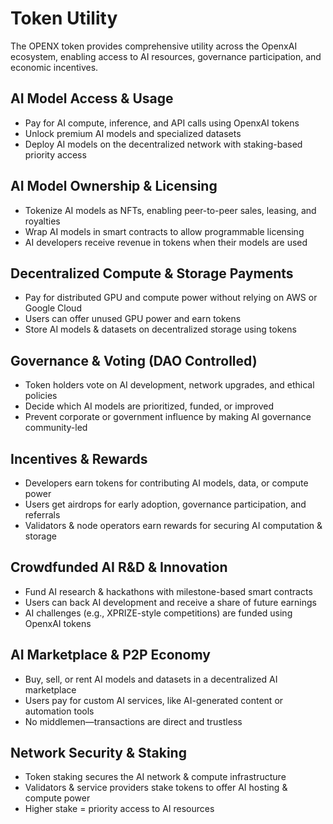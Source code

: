 # Token Utility

The OPENX token provides comprehensive utility across the OpenxAI ecosystem, enabling access to AI resources, governance participation, and economic incentives.

## AI Model Access & Usage
- Pay for AI compute, inference, and API calls using OpenxAI tokens
- Unlock premium AI models and specialized datasets
- Deploy AI models on the decentralized network with staking-based priority access

## AI Model Ownership & Licensing
- Tokenize AI models as NFTs, enabling peer-to-peer sales, leasing, and royalties
- Wrap AI models in smart contracts to allow programmable licensing
- AI developers receive revenue in tokens when their models are used

## Decentralized Compute & Storage Payments
- Pay for distributed GPU and compute power without relying on AWS or Google Cloud
- Users can offer unused GPU power and earn tokens
- Store AI models & datasets on decentralized storage using tokens

## Governance & Voting (DAO Controlled)
- Token holders vote on AI development, network upgrades, and ethical policies
- Decide which AI models are prioritized, funded, or improved
- Prevent corporate or government influence by making AI governance community-led

## Incentives & Rewards
- Developers earn tokens for contributing AI models, data, or compute power
- Users get airdrops for early adoption, governance participation, and referrals
- Validators & node operators earn rewards for securing AI computation & storage

## Crowdfunded AI R&D & Innovation
- Fund AI research & hackathons with milestone-based smart contracts
- Users can back AI development and receive a share of future earnings
- AI challenges (e.g., XPRIZE-style competitions) are funded using OpenxAI tokens

## AI Marketplace & P2P Economy
- Buy, sell, or rent AI models and datasets in a decentralized AI marketplace
- Users pay for custom AI services, like AI-generated content or automation tools
- No middlemen—transactions are direct and trustless

## Network Security & Staking
- Token staking secures the AI network & compute infrastructure
- Validators & service providers stake tokens to offer AI hosting & compute power
- Higher stake = priority access to AI resources
